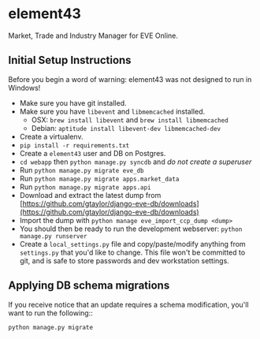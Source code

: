 element43
=========

Market, Trade and Industry Manager for EVE Online.

Initial Setup Instructions
------------------

Before you begin a word of warning: element43 was not designed to run in Windows!

* Make sure you have git installed.
* Make sure you have ``libevent`` and ``libmemcached`` installed.
  * OSX: ``brew install libevent`` and ``brew install libmemcached``
  * Debian: ``aptitude install libevent-dev libmemcached-dev``
* Create a virtualenv.
* ``pip install -r requirements.txt``
* Create a ``element43`` user and DB on Postgres.
* ``cd webapp`` then ``python manage.py syncdb`` and *do not create a superuser*
* Run ``python manage.py migrate eve_db``
* Run ``python manage.py migrate apps.market_data``
* Run ``python manage.py migrate apps.api``
* Download and extract the latest dump from [https://github.com/gtaylor/django-eve-db/downloads](https://github.com/gtaylor/django-eve-db/downloads)
* Import the dump with ``python manage eve_import_ccp_dump <dump>``
* You should then be ready to run the development webserver: ``python manage.py runserver``
* Create a ``local_settings.py`` file and copy/paste/modify anything
  from ``settings.py`` that you'd like to change. This file won't be committed
  to git, and is safe to store passwords and dev workstation settings.

Applying DB schema migrations
-----------------------------

If you receive notice that an update requires a schema modification, you'll
want to run the following::

    python manage.py migrate